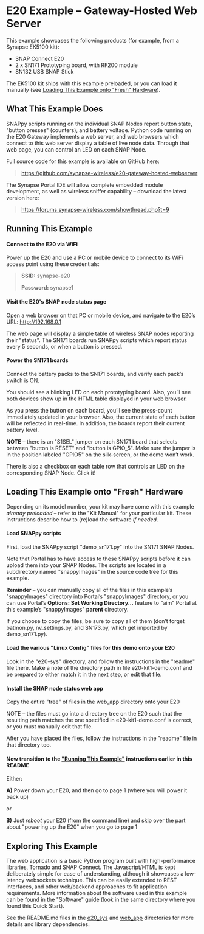 # E20 Example – Gateway-Hosted Web Server

This example showcases the following products (for example, from a Synapse EK5100 kit):

* SNAP Connect E20
* 2 x SN171 Prototyping board, with RF200 module
* SN132 USB SNAP Stick

The EK5100 kit ships with this example preloaded, or you can load it manually (see [Loading This Example onto "Fresh" Hardware](#loading-this-example-onto-fresh-hardware)).

## What This Example Does

SNAPpy scripts running on the individual SNAP Nodes report button state, "button presses" (counters), and battery voltage. Python code running on the E20 Gateway implements a web server, and web browsers which connect to this web server display a table of live node data. Through that web page, you can control an LED on each SNAP Node.

Full source code for this example is available on GitHub here: 

> https://github.com/synapse-wireless/e20-gateway-hosted-webserver

The Synapse Portal IDE will allow complete embedded module development, as well as wireless sniffer capability – download the latest version here: 

> https://forums.synapse-wireless.com/showthread.php?t=9

## Running This Example

#### Connect to the E20 via WiFi
Power up the E20 and use a PC or mobile device to connect to its WiFi access point using these credentials:

> **SSID:** synapse-e20
>
> **Password:** synapse1

#### Visit the E20's SNAP node status page
Open a web browser on that PC or mobile device, and navigate to the E20’s URL:  http://192.168.0.1

The web page will display a simple table of wireless SNAP nodes reporting their "status". The SN171 boards run SNAPpy scripts which report status every 5 seconds, or when a button is pressed.

#### Power the SN171 boards
Connect the battery packs to the SN171 boards, and verify each pack’s switch is ON.

You should see a blinking LED on each prototyping board. Also, you’ll see both devices show up in the HTML table displayed in your web browser.

As you press the button on each board, you’ll see the press-count immediately updated in your browser. Also, the current state of each button will be reflected in real-time. In addition, the boards report their current battery level.

**NOTE** – there is an "S1SEL" jumper on each SN171 board that selects between "button is RESET" and "button is GPIO_5". Make sure the jumper is in the position labeled "GPIO5" on the silk-screen, or the demo won’t work.

There is also a checkbox on each table row that controls an LED on the corresponding SNAP Node. Click it! 

## Loading This Example onto "Fresh" Hardware

Depending on its model number, your kit may have come with this example *already preloaded* – refer to the "Kit Manual" for your particular kit. These instructions describe how to (re)load the software *if needed*.

#### Load SNAPpy scripts

First, load the SNAPpy script "demo_sn171.py" into the SN171 SNAP Nodes.

Note that Portal has to have access to these SNAPpy scripts before it can upload them into your SNAP Nodes. The scripts are located in a subdirectory named "snappyImages" in the source code tree for this example.

**Reminder** – you can manually copy all of the files in this example’s "snappyImages" directory into Portal’s "snappyImages" directory, or you can use Portal’s **Options: Set Working Directory...** feature to "aim" Portal at this example’s "snappyImages" **parent** directory.

If you choose to copy the files, be sure to copy all of them (don’t forget batmon.py, nv_settings.py, and SN173.py, which get imported by demo_sn171.py).

#### Load the various "Linux Config" files for this demo onto your E20

Look in the "e20-sys" directory, and follow the instructions in the "readme" file there. Make a note of the directory path in file e20-kit1-demo.conf and be prepared to either match it in the next step, or edit that file.

#### Install the SNAP node status web app
Copy the entire "tree" of files in the web_app directory onto your E20

NOTE – the files must go into a directory tree on the E20 such that the resulting path matches the one specified in e20-kit1-demo.conf is correct, or you must manually edit that file.

After you have placed the files, follow the instructions in the "readme" file in that directory too.

#### Now transition to the ["Running This Example"](#running-this-example) instructions earlier in this README

Either: 

**A)** Power down your E20, and then go to page 1 (where you will power it back up)

or

**B)** Just *reboot* your E20 (from the command line) and skip over the part about  "powering up the E20" when you go to page 1

## Exploring This Example

The web application is a basic Python program built with high-performance libraries, Tornado and SNAP Connect. The Javascript/HTML is kept deliberately simple for ease of understanding, although it showcases a low-latency websockets technique. This can be easily extended to REST interfaces, and other web/backend approaches to fit application requirements. More information about the software used in this example can be found in the "Software" guide (look in the same directory where you found this Quick Start).

See the README.md files in the [e20_sys](e20_sys) and [web_app](web_app) directories for more details and library dependencies.

<!--meta-tags: vvv-e20, vvv-sn171, vvv-rf200, vvv-ek5100, vvv-snapconnect, vvv-js, vvv-html, vvv-python, vvv-example-->
